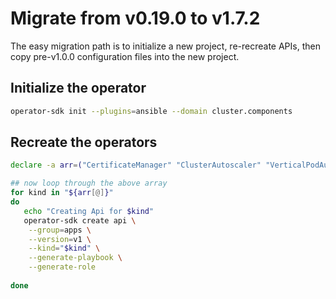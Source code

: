 
# Migrate from v0.19.0 to v1.7.2

The easy migration path is to initialize a new project, re-recreate APIs, then copy pre-v1.0.0 configuration files into the new project.

## Initialize the operator

```bash
operator-sdk init --plugins=ansible --domain cluster.components
```

## Recreate the operators

```bash
declare -a arr=("CertificateManager" "ClusterAutoscaler" "VerticalPodAutoscaler" "ExternalDns" "MetricServer" "Route53NestedSubdomain" "ClusterNamedIstioIngress")

## now loop through the above array
for kind in "${arr[@]}"
do
   echo "Creating Api for $kind"
   operator-sdk create api \
    --group=apps \
    --version=v1 \
    --kind="$kind" \
    --generate-playbook \
    --generate-role 
    
done
```